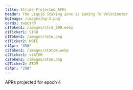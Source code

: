 ```yaml
---
title: Stride Projected APRs
header: The Liquid Staking Zone is Coming To Velocimeter
bgImage: /images/bg-2.png
cards: twoCard
c1Token1: /images/strd_800.webp
c1Ticker1: STRD
c1Token2: /images/note.png
c1Ticker2: NOTE
c1Apr: "450"
c2Token1: /images/statom.webp
c2Ticker1: stATOM
c2Token2: /images/atom.png
c2Ticker2: ATOM
c2Apr: "200"
---
```

A﻿PRs projected for epoch 4